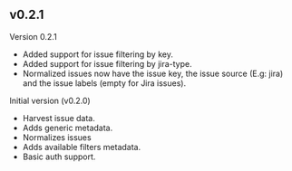 ## v0.2.1

Version 0.2.1

- Added support for issue filtering by key.
- Added support for issue filtering by jira-type.
- Normalized issues now have the issue key, the issue source (E.g: jira) and the issue labels (empty for Jira issues).


Initial version (v0.2.0)

- Harvest issue data.
- Adds generic metadata.
- Normalizes issues
- Adds available filters metadata.
- Basic auth support.
